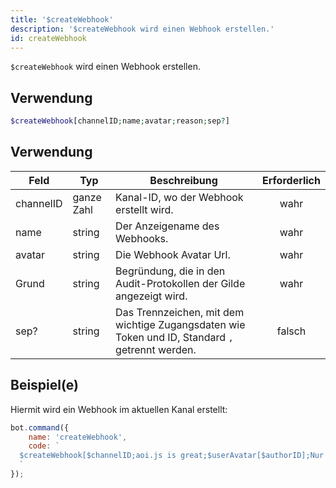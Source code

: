 ```yaml
---
title: '$createWebhook'
description: '$createWebhook wird einen Webhook erstellen.'
id: createWebhook
---
```


`$createWebhook` wird einen Webhook erstellen.

## Verwendung

```php
$createWebhook[channelID;name;avatar;reason;sep?]
```

## Verwendung

| Feld      | Typ        | Beschreibung                                                                                    | Erforderlich |
| --------- | ---------- | ----------------------------------------------------------------------------------------------- |:------------:|
| channelID | ganze Zahl | Kanal-ID, wo der Webhook erstellt wird.                                                         |     wahr     |
| name      | string     | Der Anzeigename des Webhooks.                                                                   |     wahr     |
| avatar    | string     | Die Webhook Avatar Url.                                                                         |     wahr     |
| Grund     | string     | Begründung, die in den Audit-Protokollen der Gilde angezeigt wird.                              |     wahr     |
| sep?      | string     | Das Trennzeichen, mit dem wichtige Zugangsdaten wie Token und ID, Standard `,` getrennt werden. |    falsch    |

## Beispiel(e)

Hiermit wird ein Webhook im aktuellen Kanal erstellt:

```javascript
bot.command({
    name: 'createWebhook',
    code: `
  $createWebhook[$channelID;aoi.js is great;$userAvatar[$authorID];Nur testing.;, ]
  `
});
```
